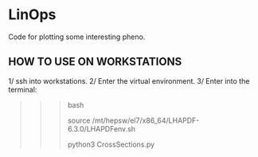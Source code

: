 # LinOps
Code for plotting some interesting pheno.

## HOW TO USE ON WORKSTATIONS
1/ ssh into workstations.
2/ Enter the virtual environment.
3/ Enter into the terminal:
>>> bash
>>> 
>>> source /mt/hepsw/el7/x86_64/LHAPDF-6.3.0/LHAPDFenv.sh
>>> 
>>> python3 CrossSections.py
